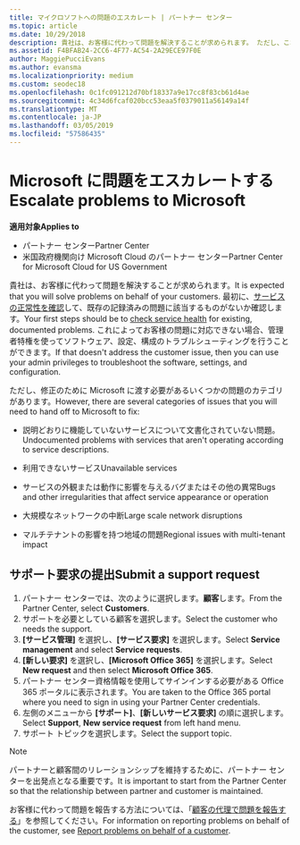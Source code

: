 ```yaml
---
title: マイクロソフトへの問題のエスカレート | パートナー センター
ms.topic: article
ms.date: 10/29/2018
description: 貴社は、お客様に代わって問題を解決することが求められます。 ただし、これにはいくつか修正を Microsoft に提供する必要がある問題のカテゴリがあります。
ms.assetid: F4BFAB24-2CC6-4F77-AC54-2A29ECE97F0E
author: MaggiePucciEvans
ms.author: evansma
ms.localizationpriority: medium
ms.custom: seodec18
ms.openlocfilehash: 0c1fc091212d70bf18337a9e17cc8f83cb61d4ae
ms.sourcegitcommit: 4c34d6fcaf020bcc53eaa5f0379011a56149a14f
ms.translationtype: MT
ms.contentlocale: ja-JP
ms.lasthandoff: 03/05/2019
ms.locfileid: "57586435"
---
```

# <a name="escalate-problems-to-microsoft"></a><span data-ttu-id="13a89-104">Microsoft に問題をエスカレートする</span><span class="sxs-lookup"><span data-stu-id="13a89-104">Escalate problems to Microsoft</span></span>

<span data-ttu-id="13a89-105">**適用対象**</span><span class="sxs-lookup"><span data-stu-id="13a89-105">**Applies to**</span></span>

-  <span data-ttu-id="13a89-106">パートナー センター</span><span class="sxs-lookup"><span data-stu-id="13a89-106">Partner Center</span></span>
-  <span data-ttu-id="13a89-107">米国政府機関向け Microsoft Cloud のパートナー センター</span><span class="sxs-lookup"><span data-stu-id="13a89-107">Partner Center for Microsoft Cloud for US Government</span></span>


<span data-ttu-id="13a89-108">貴社は、お客様に代わって問題を解決することが求められます。</span><span class="sxs-lookup"><span data-stu-id="13a89-108">It is expected that you will solve problems on behalf of your customers.</span></span> <span data-ttu-id="13a89-109">最初に、[サービスの正常性を確認](check-service-health.md)して、既存の記録済みの問題に該当するものがないか確認します。</span><span class="sxs-lookup"><span data-stu-id="13a89-109">Your first steps should be to [check service health](check-service-health.md) for existing, documented problems.</span></span> <span data-ttu-id="13a89-110">これによってお客様の問題に対応できない場合、管理者特権を使ってソフトウェア、設定、構成のトラブルシューティングを行うことができます。</span><span class="sxs-lookup"><span data-stu-id="13a89-110">If that doesn't address the customer issue, then you can use your admin privileges to troubleshoot the software, settings, and configuration.</span></span>

<span data-ttu-id="13a89-111">ただし、修正のために Microsoft に渡す必要があるいくつかの問題のカテゴリがあります。</span><span class="sxs-lookup"><span data-stu-id="13a89-111">However, there are several categories of issues that you will need to hand off to Microsoft to fix:</span></span>

-   <span data-ttu-id="13a89-112">説明どおりに機能していないサービスについて文書化されていない問題。</span><span class="sxs-lookup"><span data-stu-id="13a89-112">Undocumented problems with services that aren't operating according to service descriptions.</span></span>

-   <span data-ttu-id="13a89-113">利用できないサービス</span><span class="sxs-lookup"><span data-stu-id="13a89-113">Unavailable services</span></span>

-   <span data-ttu-id="13a89-114">サービスの外観または動作に影響を与えるバグまたはその他の異常</span><span class="sxs-lookup"><span data-stu-id="13a89-114">Bugs and other irregularities that affect service appearance or operation</span></span>

-   <span data-ttu-id="13a89-115">大規模なネットワークの中断</span><span class="sxs-lookup"><span data-stu-id="13a89-115">Large scale network disruptions</span></span>

-   <span data-ttu-id="13a89-116">マルチテナントの影響を持つ地域の問題</span><span class="sxs-lookup"><span data-stu-id="13a89-116">Regional issues with multi-tenant impact</span></span>

## <a name="submit-a-support-request"></a><span data-ttu-id="13a89-117">サポート要求の提出</span><span class="sxs-lookup"><span data-stu-id="13a89-117">Submit a support request</span></span>

1. <span data-ttu-id="13a89-118">パートナー センターでは、次のように選択します。**顧客**します。</span><span class="sxs-lookup"><span data-stu-id="13a89-118">From the Partner Center, select **Customers**.</span></span>
2. <span data-ttu-id="13a89-119">サポートを必要としている顧客を選択します。</span><span class="sxs-lookup"><span data-stu-id="13a89-119">Select the customer who needs the support.</span></span>
3. <span data-ttu-id="13a89-120">**[サービス管理]** を選択し、**[サービス要求]** を選択します。</span><span class="sxs-lookup"><span data-stu-id="13a89-120">Select **Service management** and select **Service requests**.</span></span>
4. <span data-ttu-id="13a89-121">**[新しい要求]** を選択し、**[Microsoft Office 365]** を選択します。</span><span class="sxs-lookup"><span data-stu-id="13a89-121">Select **New request** and then select **Microsoft Office 365**.</span></span>
5. <span data-ttu-id="13a89-122">パートナー センター資格情報を使用してサインインする必要がある Office 365 ポータルに表示されます。</span><span class="sxs-lookup"><span data-stu-id="13a89-122">You are taken to the Office 365 portal where you need to sign in using your Partner Center credentials.</span></span>
6. <span data-ttu-id="13a89-123">左側のメニューから **[サポート]**、**[新しいサービス要求]** の順に選択します。</span><span class="sxs-lookup"><span data-stu-id="13a89-123">Select **Support**, **New service request** from left hand menu.</span></span>
7. <span data-ttu-id="13a89-124">サポート トピックを選択します。</span><span class="sxs-lookup"><span data-stu-id="13a89-124">Select the support topic.</span></span>

>[!NOTE]
><span data-ttu-id="13a89-125">パートナーと顧客間のリレーションシップを維持するために、パートナー センターを出発点となる重要です。</span><span class="sxs-lookup"><span data-stu-id="13a89-125">It is important to start from the Partner Center so that the relationship between partner and customer is maintained.</span></span> 


<span data-ttu-id="13a89-126">お客様に代わって問題を報告する方法については、「[顧客の代理で問題を報告する](report-problems-on-behalf-of-a-customer.md)」を参照してください。</span><span class="sxs-lookup"><span data-stu-id="13a89-126">For information on reporting problems on behalf of the customer, see [Report problems on behalf of a customer](report-problems-on-behalf-of-a-customer.md).</span></span>

 

 



